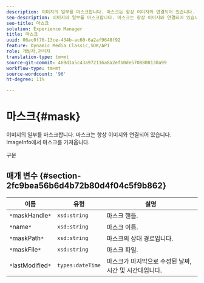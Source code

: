 ```yaml
---
description: 이미지의 일부를 마스크합니다. 마스크는 항상 이미지와 연결되어 있습니다. ImageInfo에서 마스크를 가져옵니다.
seo-description: 이미지의 일부를 마스크합니다. 마스크는 항상 이미지와 연결되어 있습니다. ImageInfo에서 마스크를 가져옵니다.
seo-title: 마스크
solution: Experience Manager
title: 마스크
uuid: 06ac0f76-13ce-434b-ac60-6a2af9648f92
feature: Dynamic Media Classic,SDK/API
role: 개발자,관리자
translation-type: tm+mt
source-git-commit: 469d1a5c43a972116a8a2efb0de5708800130a99
workflow-type: tm+mt
source-wordcount: '96'
ht-degree: 11%

---
```



# 마스크{#mask}

이미지의 일부를 마스크합니다. 마스크는 항상 이미지와 연결되어 있습니다. ImageInfo에서 마스크를 가져옵니다.

구문

## 매개 변수 {#section-2fc9bea56b6d4b72b80d4f04c5f9b862}

| 이름 | 유형 | 설명 |
|---|---|---|
| `*`maskHandle`*` | `xsd:string` | 마스크 핸들. |
| `*`name`*` | `xsd:string` | 마스크 이름. |
| `*`maskPath`*` | `xsd:string` | 마스크의 상대 경로입니다. |
| `*`maskFile`*` | `xsd:string` | 마스크 파일. |
| `*`lastModified`*` | `types:dateTime` | 마스크가 마지막으로 수정된 날짜, 시간 및 시간대입니다. |

